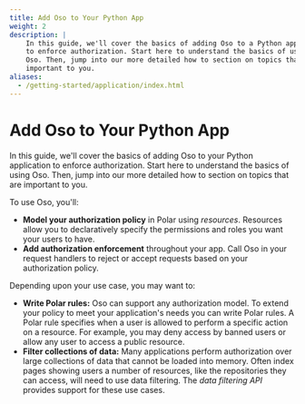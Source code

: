 ```yaml
---
title: Add Oso to Your Python App
weight: 2
description: |
    In this guide, we'll cover the basics of adding Oso to a Python application
    to enforce authorization. Start here to understand the basics of using
    Oso. Then, jump into our more detailed how to section on topics that are
    important to you.
aliases:
  - /getting-started/application/index.html
---
```


# Add Oso to Your Python App

In this guide, we'll cover the basics of adding Oso to your Python application
to enforce authorization. Start here to understand the basics of using
Oso. Then, jump into our more detailed how to section on topics that are
important to you.

To use Oso, you'll:

<!-- TODO make links -->

- **Model your authorization policy** in Polar using *resources*.
  Resources allow you to declaratively specify the permissions and roles
  you want your users to have.
- **Add authorization enforcement** throughout your app. Call Oso in
  your request handlers to reject or accept requests based on your
  authorization policy.

Depending upon your use case, you may want to:

- **Write Polar rules:** Oso can support any authorization model. To
  extend your policy to meet your application's needs you can write Polar
  rules. A Polar rule specifies when a user is allowed to perform a
  specific action on a resource. For example, you may deny access by
  banned users or allow any user to access a public resource.
- **Filter collections of data:** Many applications perform
  authorization over large collections of data that cannot be loaded into
  memory. Often index pages showing users a number of resources, like the
  repositories they can access, will need to use data filtering. The *data
  filtering API* provides support for these use cases.
